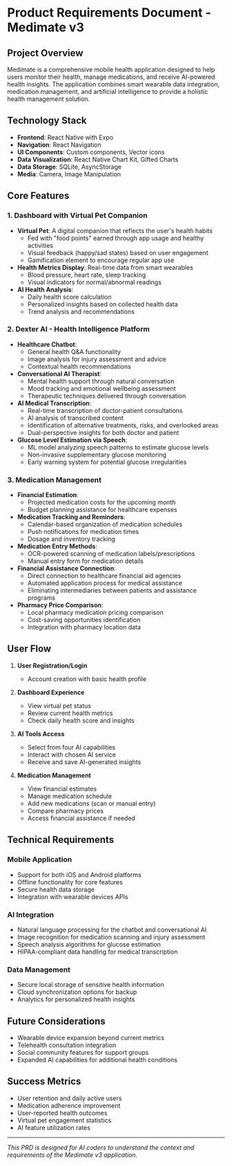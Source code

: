 # Product Requirements Document - Medimate v3

## Project Overview

Medimate is a comprehensive mobile health application designed to help users monitor their health, manage medications, and receive AI-powered health insights. The application combines smart wearable data integration, medication management, and artificial intelligence to provide a holistic health management solution.

## Technology Stack

- **Frontend**: React Native with Expo
- **Navigation**: React Navigation
- **UI Components**: Custom components, Vector icons
- **Data Visualization**: React Native Chart Kit, Gifted Charts
- **Data Storage**: SQLite, AsyncStorage
- **Media**: Camera, Image Manipulation

## Core Features

### 1. Dashboard with Virtual Pet Companion

- **Virtual Pet**: A digital companion that reflects the user's health habits
  - Fed with "food points" earned through app usage and healthy activities
  - Visual feedback (happy/sad states) based on user engagement
  - Gamification element to encourage regular app use
- **Health Metrics Display**: Real-time data from smart wearables
  - Blood pressure, heart rate, sleep tracking
  - Visual indicators for normal/abnormal readings
- **AI Health Analysis**:
  - Daily health score calculation
  - Personalized insights based on collected health data
  - Trend analysis and recommendations

### 2. Dexter AI - Health Intelligence Platform

- **Healthcare Chatbot**:
  - General health Q&A functionality
  - Image analysis for injury assessment and advice
  - Contextual health recommendations
- **Conversational AI Therapist**:
  - Mental health support through natural conversation
  - Mood tracking and emotional wellbeing assessment
  - Therapeutic techniques delivered through conversation
- **AI Medical Transcription**:
  - Real-time transcription of doctor-patient consultations
  - AI analysis of transcribed content
  - Identification of alternative treatments, risks, and overlooked areas
  - Dual-perspective insights for both doctor and patient
- **Glucose Level Estimation via Speech**:
  - ML model analyzing speech patterns to estimate glucose levels
  - Non-invasive supplementary glucose monitoring
  - Early warning system for potential glucose irregularities

### 3. Medication Management

- **Financial Estimation**:
  - Projected medication costs for the upcoming month
  - Budget planning assistance for healthcare expenses
- **Medication Tracking and Reminders**:
  - Calendar-based organization of medication schedules
  - Push notifications for medication times
  - Dosage and inventory tracking
- **Medication Entry Methods**:
  - OCR-powered scanning of medication labels/prescriptions
  - Manual entry form for medication details
- **Financial Assistance Connection**:
  - Direct connection to healthcare financial aid agencies
  - Automated application process for medical assistance
  - Eliminating intermediaries between patients and assistance programs
- **Pharmacy Price Comparison**:
  - Local pharmacy medication pricing comparison
  - Cost-saving opportunities identification
  - Integration with pharmacy location data

## User Flow

1. **User Registration/Login**

   - Account creation with basic health profile

2. **Dashboard Experience**

   - View virtual pet status
   - Review current health metrics
   - Check daily health score and insights

3. **AI Tools Access**

   - Select from four AI capabilities
   - Interact with chosen AI service
   - Receive and save AI-generated insights

4. **Medication Management**
   - View financial estimates
   - Manage medication schedule
   - Add new medications (scan or manual entry)
   - Compare pharmacy prices
   - Access financial assistance if needed

## Technical Requirements

### Mobile Application

- Support for both iOS and Android platforms
- Offline functionality for core features
- Secure health data storage
- Integration with wearable devices APIs

### AI Integration

- Natural language processing for the chatbot and conversational AI
- Image recognition for medication scanning and injury assessment
- Speech analysis algorithms for glucose estimation
- HIPAA-compliant data handling for medical transcription

### Data Management

- Secure local storage of sensitive health information
- Cloud synchronization options for backup
- Analytics for personalized health insights

## Future Considerations

- Wearable device expansion beyond current metrics
- Telehealth consultation integration
- Social community features for support groups
- Expanded AI capabilities for additional health conditions

## Success Metrics

- User retention and daily active users
- Medication adherence improvement
- User-reported health outcomes
- Virtual pet engagement statistics
- AI feature utilization rates

---

_This PRD is designed for AI coders to understand the context and requirements of the Medimate v3 application._
